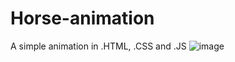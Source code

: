 # Horse-animation
A simple animation in .HTML, .CSS and .JS
![image](https://user-images.githubusercontent.com/73384770/200800605-ab5860bb-9a30-4a64-9a57-3194ca23c42d.png)

